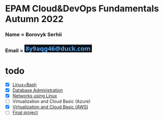 # EPAM Cloud&DevOps Fundamentals Autumn 2022 
### Name    = Borovyk Serhii 
### Email   = ![mail](linux-and-bash/images/mail.png)
# todo 
- [x] [Linux+Bash](/linux-and-bash/readme.md) 
- [x] [Database Administration](/databases/readme.md) 
- [x] [Networks using Linux](/networking/readme.md) 
- [ ] Virtualization and Cloud Basic (Azure) 
- [x] [Virtualization and Cloud Basic (AWS)](/aws/readme.md) 
- [ ] [Final project](/project/readme.md) 
